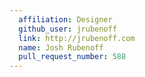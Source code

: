 ```yaml
---
  affiliation: Designer
  github_user: jrubenoff
  link: http://jrubenoff.com
  name: Josh Rubenoff
  pull_request_number: 588
---
```

